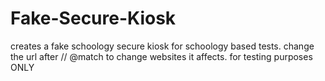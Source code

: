 # Fake-Secure-Kiosk
creates a fake schoology secure kiosk for schoology based tests. change the url after // @match to change websites it affects. for testing purposes ONLY
